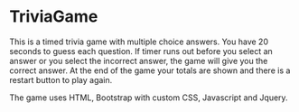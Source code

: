 # TriviaGame

This is a timed trivia game with multiple choice answers. You have 20 seconds to guess each question. If timer runs out before you select an answer or you select the incorrect answer, the game will give you the correct answer. At the end of the game your totals are shown and there is a restart button to play again.

The game uses HTML, Bootstrap with custom CSS, Javascript and Jquery.